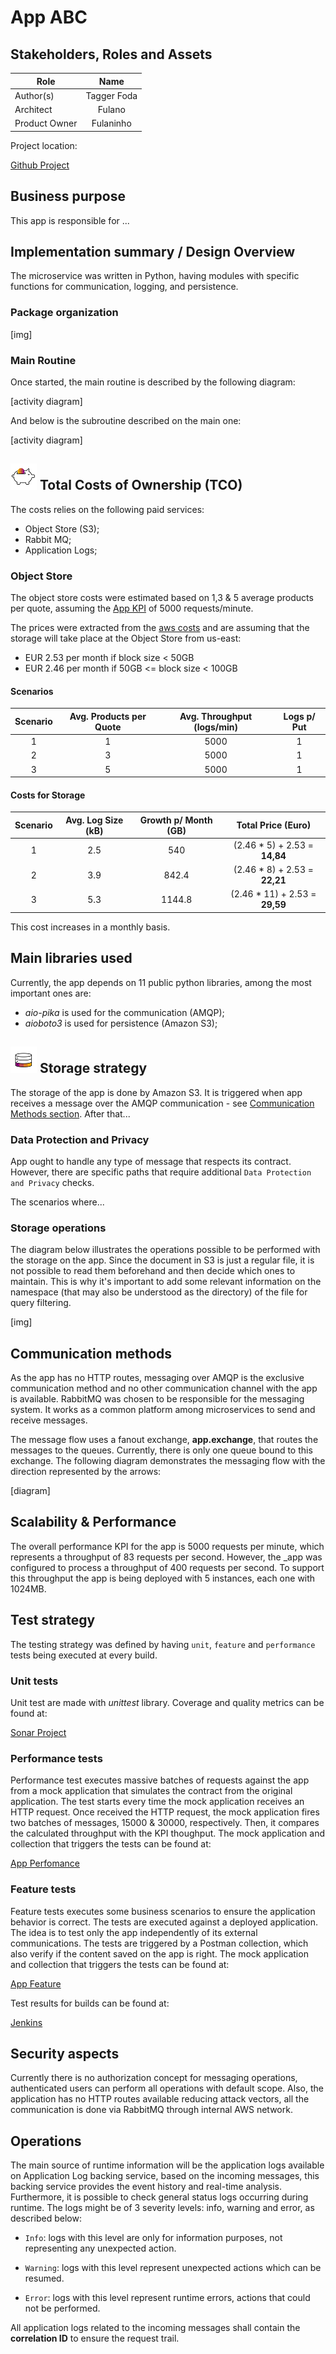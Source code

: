# App ABC

## Stakeholders, Roles and Assets

| Role                         | Name            |
|------------------------------|:---------------:|
| Author(s)                    | Tagger Foda |
| Architect                    | Fulano    |
| Product Owner                | Fulaninho   |

Project location:

[Github Project](https://)

## Business purpose
This app is responsible for ...


## Implementation summary / Design Overview
The microservice was written in Python, having modules with specific functions for communication, logging, and persistence.

### Package organization
[img]

### Main Routine
Once started, the main routine is described by the following diagram:

[activity diagram]

And below is the subroutine described on the main one:

[activity diagram]

## ![TCO](./assets/tco4.png) Total Costs of Ownership (TCO)

The costs relies on the following paid services:

- Object Store (S3);
- Rabbit MQ;
- Application Logs;

### Object Store

The object store costs were estimated based on 1,3 & 5 average products per quote, assuming the 
[App KPI](https://) 
of 5000 requests/minute.

The prices were extracted from the [aws costs](https://) and are assuming that the storage will take place at the Object Store from us-east:

- EUR 2.53 per month if block size < 50GB
- EUR 2.46 per month if 50GB <= block size < 100GB

#### Scenarios

| Scenario | Avg. Products per Quote | Avg. Throughput (logs/min) | Logs p/ Put |
|:--------:|:-----------------------:|:--------------------------:|:-----------:|
| 1        | 1                       | 5000                       | 1           |
| 2        | 3                       | 5000                       | 1           |
| 3        | 5                       | 5000                       | 1           |


#### Costs for Storage

| Scenario | Avg. Log Size (kB) | Growth p/ Month (GB) | **Total Price (Euro)**         |
|:--------:|:------------------:|:--------------------:|:------------------------------:|
| 1        | 2.5                | 540                  | (2.46 * 5) + 2.53 = **14,84**  |
| 2        | 3.9                | 842.4                | (2.46 * 8) + 2.53 = **22,21**  |
| 3        | 5.3                | 1144.8               | (2.46 * 11) + 2.53 = **29,59** |   

This cost increases in a monthly basis.


## Main libraries used
Currently, the app depends on 11 public python libraries, among the most important ones are:

- _aio-pika_ is used for the communication (AMQP);
- _aioboto3_ is used for persistence (Amazon S3);


## ![Storage](./assets/storage4.png) Storage strategy
The storage of the app is done by Amazon S3. It is triggered when app receives a message over the AMQP communication - see [Communication Methods section](#communication-methods). After that...


### Data Protection and Privacy

App ought to handle any type of message that respects its contract. However, there are specific paths that require additional `Data Protection and Privacy` checks.

The scenarios where...

### Storage operations

The diagram below illustrates the operations possible to be performed with the storage on the app. 
Since the document in S3 is just a regular file, it is not possible to read them beforehand and then decide which 
ones to maintain. This is why it's important to add some relevant information on the namespace 
(that may also be understood as the directory) of the file for query filtering. 

[img]


## Communication methods
As the app has no HTTP routes, messaging over AMQP is the exclusive communication method 
and no other communication channel with the app is available. RabbitMQ was chosen 
to be responsible for the messaging system. It works as a common platform among microservices to send and 
receive messages.

The message flow uses a fanout exchange, **app.exchange**, that routes the messages to the queues. Currently,
there is only one queue bound to this exchange. The following diagram demonstrates the messaging flow with 
the direction represented by the arrows:

[diagram]

## Scalability & Performance
The overall performance KPI for the app is 5000 requests per minute, which represents a throughput of 83 requests per second. 
However, the _app was configured to process a throughput of 400 requests per second. To support this 
throughput the app is being deployed with 5 instances, each one with 1024MB.


## Test strategy
The testing strategy was defined by having `unit`, `feature` and `performance` tests being executed at every build.

### Unit tests
Unit test are made with _unittest_ library. Coverage and quality metrics can be found at:

[Sonar Project](https://)

### Performance tests
Performance test executes massive batches of requests against the app
from a mock application that simulates the contract from the original application. The test starts every time the 
mock application receives an HTTP request. Once received the HTTP request, the mock application fires
two batches of messages, 15000 & 30000, respectively. Then, it compares the calculated throughput with the
KPI thoughput. The mock application and collection that triggers the tests can be found at:

[App Perfomance](https://)

### Feature tests
Feature tests executes some business scenarios to ensure the application behavior is correct. The tests are executed against a deployed application. The idea is to test only the app independently of its external communications. The tests are triggered by a Postman collection, which also verify if the content saved on the app is right. The mock application and collection that triggers the tests can be found at:

[App Feature](https://)

Test results for builds can be found at:

[Jenkins](https://)


## Security aspects
Currently there is no authorization concept for messaging operations, authenticated users can perform all operations with default scope.
Also, the application has no HTTP routes available reducing attack vectors, all the communication 
is done via RabbitMQ through internal AWS network.


## Operations
The main source of runtime information will be the application logs available on Application Log backing service, 
based on the incoming messages, this backing service provides the event history and real-time analysis. Furthermore, 
it is possible to check general status logs occurring during runtime. The logs might be of 3 severity levels: info, 
warning and error, as described below:

- `Info`: logs with this level are only for information purposes, not representing any unexpected action.

- `Warning`: logs with this level represent unexpected actions which can be resumed.

- `Error`: logs with this level represent runtime errors, actions that could not be performed.

All application logs related to the incoming messages shall contain the **correlation ID** to ensure the request trail.
